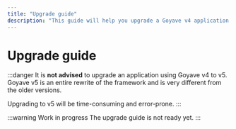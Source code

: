 ```yaml
---
title: "Upgrade guide"
description: "This guide will help you upgrade a Goyave v4 application to v5"
---
```


# Upgrade guide

:::danger
It is **not advised** to upgrade an application using Goyave v4 to v5. Goyave v5 is an entire rewrite of the framework and is very different from the older versions.

Upgrading to v5 will be time-consuming and error-prone.
:::

:::warning Work in progress
The upgrade guide is not ready yet.
:::